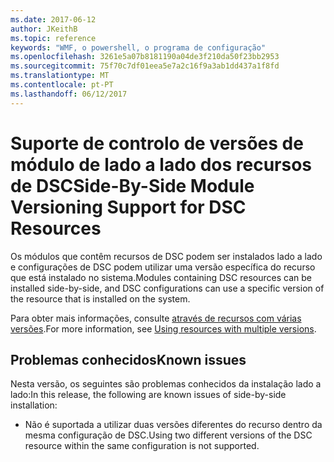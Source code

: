 ```yaml
---
ms.date: 2017-06-12
author: JKeithB
ms.topic: reference
keywords: "WMF, o powershell, o programa de configuração"
ms.openlocfilehash: 3261e5a07b8181190a04de3f210da50f23bb2953
ms.sourcegitcommit: 75f70c7df01eea5e7a2c16f9a3ab1dd437a1f8fd
ms.translationtype: MT
ms.contentlocale: pt-PT
ms.lasthandoff: 06/12/2017
---
```

# <a name="side-by-side-module-versioning-support-for-dsc-resources"></a><span data-ttu-id="8167a-102">Suporte de controlo de versões de módulo de lado a lado dos recursos de DSC</span><span class="sxs-lookup"><span data-stu-id="8167a-102">Side-By-Side Module Versioning Support for DSC Resources</span></span>

<span data-ttu-id="8167a-103">Os módulos que contêm recursos de DSC podem ser instalados lado a lado e configurações de DSC podem utilizar uma versão específica do recurso que está instalado no sistema.</span><span class="sxs-lookup"><span data-stu-id="8167a-103">Modules containing DSC resources can be installed side-by-side, and DSC configurations can use a specific version of the resource that is installed on the system.</span></span>

<span data-ttu-id="8167a-104">Para obter mais informações, consulte [através de recursos com várias versões](https://msdn.microsoft.com/powershell/dsc/sxsresource).</span><span class="sxs-lookup"><span data-stu-id="8167a-104">For more information, see [Using resources with multiple versions](https://msdn.microsoft.com/powershell/dsc/sxsresource).</span></span>

## <a name="known-issues"></a><span data-ttu-id="8167a-105">Problemas conhecidos</span><span class="sxs-lookup"><span data-stu-id="8167a-105">Known issues</span></span>

<span data-ttu-id="8167a-106">Nesta versão, os seguintes são problemas conhecidos da instalação lado a lado:</span><span class="sxs-lookup"><span data-stu-id="8167a-106">In this release, the following are known issues of side-by-side installation:</span></span>

-   <span data-ttu-id="8167a-107">Não é suportada a utilizar duas versões diferentes do recurso dentro da mesma configuração de DSC.</span><span class="sxs-lookup"><span data-stu-id="8167a-107">Using two different versions of the DSC resource within the same configuration is not supported.</span></span>

